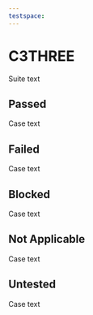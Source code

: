 ```yaml
---
testspace:
---
```

# C3THREE
Suite text
## Passed
Case text
## Failed
Case text
## Blocked
Case text
## Not Applicable
Case text
## Untested
Case text
